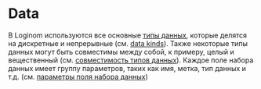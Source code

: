 # Data

В Loginom используются все основные [типы данных](./datatype.md), которые делятся на дискретные и непрерывные (см. [data kinds](./datakind.md)). Также некоторые типы данных могут быть совместимы между собой, к примеру, целый и вещественный (см. [совместимость типов данных](./compatibility.md)). Каждое поле набора данных имеет группу параметров, таких как имя, метка, тип данных и т.д. (см. [параметры поля набора данных](./datasetfieldoptions.md))